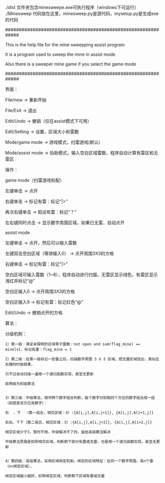 ./dist 文件夹包含minesweepe.exe可执行程序（windows下可运行）
./Minesweep 代码放在这里，minesweep.py是源代码，mysetup.py是生成exe的代码


#############################################################

This is the help file for the mine sweepping assist program

It is a program used to sweep the mine in assist mode

Also there is a sweeper mine game if you select the game mode

#############################################################

界面：

  File/new → 重新开始
  
  File/Exit → 退出
  
  Edit/Undo → 撤销（仅在assist模式下可用）
  
  Edit/Setting → 设置，区域大小和雷数
  
  Mode/game mode → 游戏模式，扫雷游戏(默认)
  
  Mode/assist mode → 协助模式，输入空白区域雷数，程序自动计算有雷区和无雷区
  

操作：

  game mode（扫雷游戏标配）
  
  左键单击 → 点开
  
  右键单击 → 标记有雷：标记“|>”
  
  再次右键单击 → 假设有雷：标记“？”
  
  左右键同时点击 → 显示数字周围区域，如果已无雷，自动点开
  

  assist mode
  
  左键单击 → 点开，然后可以输入雷数
  
  左键双击空白区域（等效输入0） → 点开周围3X3的方格
  
  右键单击 → 标记有雷：标记“|>”
  
  空白区域可输入雷数（1~8），程序自动进行扫描，无雷区显示绿色，有雷区显示浅红并标记“@”
  
  空白区输入0 → 点开周围3X3的方格
  
  空白区输入9 → 标记有雷：标记红色“@”
  
  Edit/Undo → 撤销点开的方格
  

算法：

  分级机制：
  
    1）第一级：满足未探明的区域等于雷数：not open and sum(flag_mine) == minelst，标记有雷：flag_mine = 1
    
    2）第二级：在第一级标记一些雷之后，扫描数字周围 3 X 3 区域，把无雷区域找出，类似左右键同时按效果，
    
    只不过自动扫描一遍用一个递归函数实现，直至无更新
    
    前两级为初级算法 
    

    3）第三级：中级算法，相邻两个数字组合判断，每个数字分别取四个方位的数字组合成一组（前提是该方位有数字）：
    
    右  、下  （第一组合，相交区域：4）:{A[i,j],A[i,j+1]}, {A[i,j],A[i+1,j]}
    
    右右、下下（第二组合，相交区域：3）:{A[i,j],A[i,j+2]}, {A[i,j],A[i+2,j]}
    
    相交区域少于3，暂时不用，中级解决不了的，留给高级算法解决
    
    中级算法思路是扣除相交区域，判断剩下部分有雷或无雷，也是用一个递归函数实现，直至无更新
    

    4）第四级：高级算法，采用区域绑定机制，绑定的区域特征：在同一个数字周围，有n个雷（n<绑定区域），
    
    绑定区域越小越好，扣除绑定区域，判断剩下区域有雷或无雷
    
